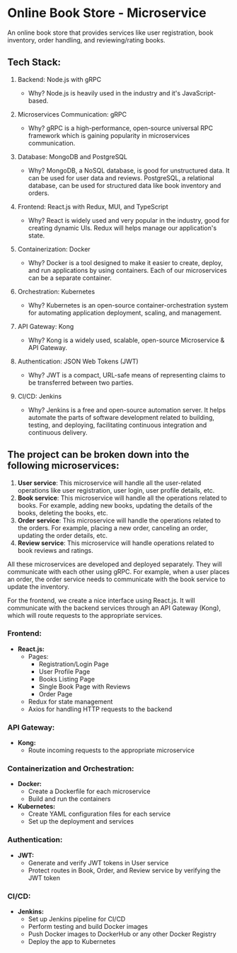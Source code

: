 # Online Book Store - Microservice

An online book store that provides services like user registration, book inventory, order handling, and reviewing/rating books.

## Tech Stack:

1. Backend: Node.js with gRPC
    - Why? Node.js is heavily used in the industry and it's JavaScript-based.
      
2. Microservices Communication: gRPC
    - Why? gRPC is a high-performance, open-source universal RPC framework which is gaining popularity in microservices communication.

3. Database: MongoDB and PostgreSQL
    - Why? MongoDB, a NoSQL database, is good for unstructured data. It can be used for user data and reviews. PostgreSQL, a relational database, can be used for structured data like book inventory and orders.

4. Frontend: React.js with Redux, MUI, and TypeScript
    - Why? React is widely used and very popular in the industry, good for creating dynamic UIs. Redux will helps manage our application's state.

5. Containerization: Docker
    - Why? Docker is a tool designed to make it easier to create, deploy, and run applications by using containers. Each of our microservices can be a separate container.

6. Orchestration: Kubernetes
    - Why? Kubernetes is an open-source container-orchestration system for automating application deployment, scaling, and management.

7. API Gateway: Kong
    - Why? Kong is a widely used, scalable, open-source Microservice & API Gateway.

8. Authentication: JSON Web Tokens (JWT)
    - Why? JWT is a compact, URL-safe means of representing claims to be transferred between two parties.

9. CI/CD: Jenkins
    - Why? Jenkins is a free and open-source automation server. It helps automate the parts of software development related to building, testing, and deploying, facilitating continuous integration and continuous delivery.

## The project can be broken down into the following microservices:

1. **User service**: This microservice will handle all the user-related operations like user registration, user login, user profile details, etc.
2. **Book service**: This microservice will handle all the operations related to books. For example, adding new books, updating the details of the books, deleting the books, etc.
3. **Order service**: This microservice will handle the operations related to the orders. For example, placing a new order, canceling an order, updating the order details, etc.
4. **Review service**: This microservice will handle operations related to book reviews and ratings.

All these microservices are developed and deployed separately. They will communicate with each other using gRPC. For example, when a user places an order, the order service needs to communicate with the book service to update the inventory.

For the frontend, we create a nice interface using React.js. It will communicate with the backend services through an API Gateway (Kong), which will route requests to the appropriate services.

### **Frontend:**

- **React.js:**
    - Pages:
        - Registration/Login Page
        - User Profile Page
        - Books Listing Page
        - Single Book Page with Reviews
        - Order Page
    - Redux for state management
    - Axios for handling HTTP requests to the backend

### **API Gateway:**

- **Kong:**
    - Route incoming requests to the appropriate microservice

### **Containerization and Orchestration:**

- **Docker:**
    - Create a Dockerfile for each microservice
    - Build and run the containers
- **Kubernetes:**
    - Create YAML configuration files for each service
    - Set up the deployment and services

### **Authentication:**

- **JWT:**
    - Generate and verify JWT tokens in User service
    - Protect routes in Book, Order, and Review service by verifying the JWT token

### **CI/CD:**

- **Jenkins:**
    - Set up Jenkins pipeline for CI/CD
    - Perform testing and build Docker images
    - Push Docker images to DockerHub or any other Docker Registry
    - Deploy the app to Kubernetes
